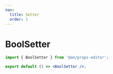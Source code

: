 ```yaml
---
nav:
  title: Setter
  order: 1
---
```


# BoolSetter

```jsx
import { BoolSetter } from '@an/props-editor';

export default () => <BoolSetter />;
```
